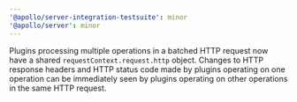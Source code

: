 ```yaml
---
'@apollo/server-integration-testsuite': minor
'@apollo/server': minor
---
```


Plugins processing multiple operations in a batched HTTP request now have a shared `requestContext.request.http` object. Changes to HTTP response headers and HTTP status code made by plugins operating on one operation can be immediately seen by plugins operating on other operations in the same HTTP request.
